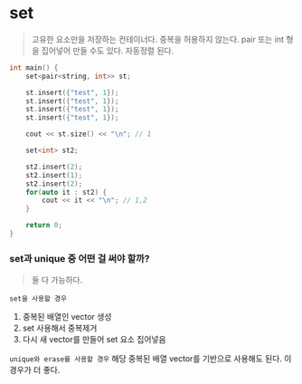 # set

> 고유한 요소만을 저장하는 컨테이너다. 중복을 허용하지 않는다. pair 또는 int 형을 집어넣어 만들 수도 있다. 자동정렬 된다.

```c++
int main() {
    set<pair<string, int>> st;

    st.insert({"test", 1});
    st.insert({"test", 1});
    st.insert({"test", 1});
    st.insert({"test", 1});

    cout << st.size() << "\n"; // 1

    set<int> st2;

    st2.insert(2);
    st2.insert(1);
    st2.insert(2);
    for(auto it : st2) {
        cout << it << "\n"; // 1,2
    }

    return 0;
}
```

### set과 unique 중 어떤 걸 써야 할까?

> 둘 다 가능하다.

`set을 사용할 경우`

1. 중복된 배열인 vector 생성
2. set 사용해서 중복제거
3. 다시 새 vector를 만들어 set 요소 집어넣음

`unique와 erase를 사용할 경우`
해당 중복된 배열 vector를 기반으로 사용해도 된다.
이 경우가 더 좋다.
